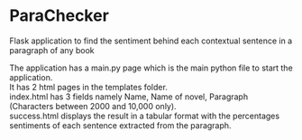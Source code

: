 # ParaChecker
Flask application to find the sentiment behind each contextual sentence in a paragraph of any book

The application has a main.py page which is the main python file to start the application.<br>
It has 2 html pages in the templates folder.<br>
index.html has 3 fields namely Name, Name of novel, Paragraph (Characters between 2000 and 10,000 only).<br>
success.html displays the result in a tabular format with the percentages sentiments of each sentence extracted from the paragraph.
